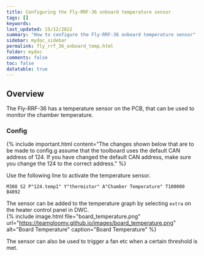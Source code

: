 ```yaml
---
title: Configuring the Fly-RRF-36 onboard temperature sensor
tags: []
keywords: 
last_updated: 15/12/2022
summary: "How to configure the Fly-RRF-36 onboard temperature sensor"
sidebar: mydoc_sidebar
permalink: fly_rrf_36_onboard_temp.html
folder: mydoc
comments: false
toc: false
datatable: true
---
```


## Overview

The Fly-RRF-36 has a temperature sensor on the PCB, that can be used to monitor the chamber temperature.

### Config

{% include important.html content="The changes shown below that are to be made to config.g assume that the toolboard uses the default CAN address of 124. If you have changed the default CAN address, make sure you change the 124 to the correct address." %}

Use the following line to activate the temperature sensor.  
```
M308 S2 P"124.temp1" Y"thermistor" A"Chamber Temperature" T100000 B4092
```
The sensor can be added to the temperature graph by selecting `extra` on the heater control panel in DWC.  
{% include image.html file="board_temperature.png" url="https://teamgloomy.github.io/images/board_temperature.png" alt="Board Temperature" caption="Board Temperature" %}  

The sensor can also be used to trigger a fan etc when a certain threshold is met.